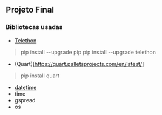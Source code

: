 ## Projeto Final 

### Bibliotecas usadas
- [Telethon](https://docs.telethon.dev/en/stable/basic/installation.html)
> pip install --upgrade pip
> pip install --upgrade telethon

- (Quart)[https://quart.palletsprojects.com/en/latest/]
> pip install quart

- [datetime](https://docs.python.org/pt-br/3/library/datetime.html)
- time
- gspread
- os

